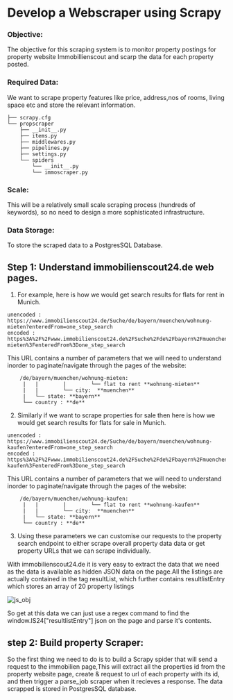 # Develop a Webscraper using Scrapy
### Objective: 
The objective for this scraping system is to monitor property postings for property website Immobillienscout and scarp the data for each property posted.
### Required Data: 
We want to scrape property features like price, address,nos of rooms, living space etc and store the relevant information.

````
├── scrapy.cfg
└── propscraper
    ├── __init__.py
    ├── items.py
    ├── middlewares.py
    ├── pipelines.py
    ├── settings.py
    └── spiders
        └── __init__.py
        └── immoscraper.py
````
### Scale: 
This will be a relatively small scale scraping process (hundreds of keywords), so no need to design a more sophisticated infrastructure.
### Data Storage: 
To store the scraped data to a PostgresSQL Database.
## Step 1: Understand immobilienscout24.de web pages.
1. For example, here is how we would get search results for flats for rent in Munich.
````
unencoded : https://www.immobilienscout24.de/Suche/de/bayern/muenchen/wohnung-mieten?enteredFrom=one_step_search
encoded : https%3A%2F%2Fwww.immobilienscout24.de%2FSuche%2Fde%2Fbayern%2Fmuenchen%2Fwohnung-mieten%3FenteredFrom%3Done_step_search
````

This URL contains a number of parameters that we will need to understand inorder to paginate/navigate through the pages of the website:
````
    /de/bayern/muenchen/wohnung-mieten: 
     |   |        |        └── flat to rent **wohnung-mieten**
     |   |        └── city:  **muenchen** 
     |   └── state: **bayern**                     
     └── country : **de** 
````  
2. Similarly if we want to scrape properties for sale then here is how we would get search results for flats for sale in Munich.
````
unencoded : https://www.immobilienscout24.de/Suche/de/bayern/muenchen/wohnung-kaufen?enteredFrom=one_step_search
encoded : https%3A%2F%2Fwww.immobilienscout24.de%2FSuche%2Fde%2Fbayern%2Fmuenchen%2Fwohnung-kaufen%3FenteredFrom%3Done_step_search
````

This URL contains a number of parameters that we will need to understand inorder to paginate/navigate through the pages of the website:
````
    /de/bayern/muenchen/wohnung-kaufen: 
     |   |        |        └── flat to rent **wohnung-kaufen**
     |   |        └── city:  **muenchen** 
     |   └── state: **bayern**                     
     └── country : **de** 
````  
3. Using these parameters we can customise our requests to the property search endpoint to either scrape overall property data data or get property URLs that we can scrape individually.

With immobilienscout24.de it is very easy to extract the data that we need as the data is available as hidden JSON data on the page.All the listings are actually contained in the tag resultList, which further contains resultlistEntry which stores an array of 20 property listings

![js_obj](https://github.com/ranjeetha-virdi/web-scraper/assets/81987445/926e002c-1e94-4ad8-a9a5-b3f3608a4bf5)

So get at this data we can just use a regex command to find the window.IS24["resultlistEntry"] json on the page and parse it's contents.

## step 2: Build property Scraper:
So the first thing we need to do is to build a Scrapy spider that will send a request to the immobilien page,This will extract all the properties id from the property website page, create & request to url of each property with its id, and then trigger a parse_job scraper when it recieves a response. The data scrapped is stored in PostgresSQL database.


